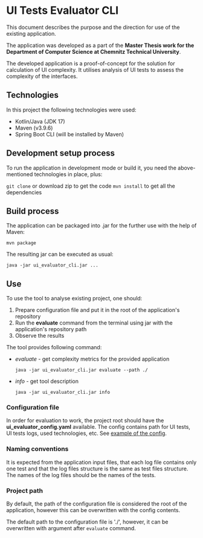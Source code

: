 # UI Tests Evaluator CLI

This document describes the purpose and the direction for use of the existing application. 

The application was developed as a part of the __Master Thesis work for the Department of Computer Science at Chemnitz Technical University__. 

The developed application is a proof-of-concept for the solution for calculation of UI complexity. It utilises analysis of UI tests to assess the complexity of the interfaces.

## Technologies
In this project the following technologies were used:
- Kotlin/Java (JDK 17)
- Maven (v3.9.6)
- Spring Boot CLI (will be installed by Maven)

## Development setup process
To run the application in development mode or build it, you need the above-mentioned technologies in place, plus:

`git clone` or download zip to get the code
`mvn install` to get all the dependencies

## Build process
The application can be packaged into .jar for the further use with the help of Maven:

`mvn package`

The resulting jar can be executed as usual:

`java -jar ui_evaluator_cli.jar ...`

## Use
To use the tool to analyse existing project, one should:
1. Prepare configuration file and put it in the root of the application's repository
2. Run the __evaluate__ command from the terminal using jar with the application's repository path
3. Observe the results

The tool provides following command:
- _evaluate_ - get complexity metrics for the provided application

  `java -jar ui_evaluator_cli.jar evaluate --path ./`
  

- _info_ - get tool description
  
  `java -jar ui_evaluator_cli.jar info`

### Configuration file
In order for evaluation to work, the project root should have the __ui_evaluator_config.yaml__ available. 
The config contains path for UI tests, UI tests logs, used technologies, etc. See [example of the config](./ui_evaluator_config.example.yaml).

### Naming conventions
It is expected from the application input files, that each log file contains only one test and that the log files structure is the same as test files structure.
The names of the log files should be the names of the tests. 

### Project path
By default, the path of the configuration file is considered the root of the application, however this can be overwritten with the config contents.

The default path to the configuration file is './', however, it can be overwritten with argument after `evaluate` command.